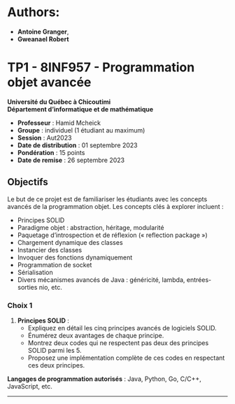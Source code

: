 # Authors: 
* **Antoine Granger**,
* **Gweanael Robert**

# TP1 - 8INF957 - Programmation objet avancée

**Université du Québec à Chicoutimi**<br>
**Département d’informatique et de mathématique**

- **Professeur** : Hamid Mcheick 
- **Groupe** : individuel (1 étudiant au maximum)
- **Session** : Aut2023 
- **Date de distribution** : 01 septembre 2023
- **Pondération** : 15 points 
- **Date de remise** : 26 septembre 2023

## Objectifs

Le but de ce projet est de familiariser les étudiants avec les concepts avancés de la programmation objet. Les concepts clés à explorer incluent :
- Principes SOLID
- Paradigme objet : abstraction, héritage, modularité
- Paquetage d’introspection et de réflexion (« reflection package »)
- Chargement dynamique des classes
- Instancier des classes
- Invoquer des fonctions dynamiquement
- Programmation de socket
- Sérialisation
- Divers mécanismes avancés de Java : généricité, lambda, entrées-sorties nio, etc.

### Choix 1

1. **Principes SOLID** :
   - Expliquez en détail les cinq principes avancés de logiciels SOLID.
   - Énumérez deux avantages de chaque principe.
   - Montrez deux codes qui ne respectent pas deux des principes SOLID parmi les 5.
   - Proposez une implémentation complète de ces codes en respectant ces deux principes.

**Langages de programmation autorisés** : Java, Python, Go, C/C++, JavaScript, etc.

---
